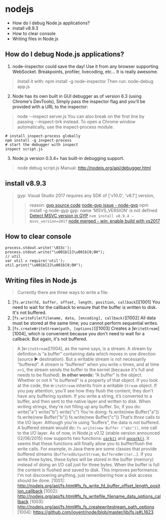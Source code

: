 # nodejs
<!-- MarkdownTOC -->

- How do I debug Node.js applications?
- install v8.9.3
- How to clear console
- Writing files in Node.js

<!-- /MarkdownTOC -->

## How do I debug Node.js applications?
1. node-inspector could save the day! Use it from any browser supporting WebSocket. Breakpoints, profiler, livecoding, etc... It is really awesome.
> Install it with:
> npm install -g node-inspector
> Then run:
> node-debug app.js
2. Node has its own built in GUI debugger as of version 6.3 (using Chrome's DevTools), Simply pass the inspector flag and you'll be provided with a URL to the inspector:
> node --inspect server.js
> You can also break on the first line by passing --inspect-brk instead.
> To open a Chrome window automatically, use the inspect-process module.
````command line
# install inspect-process globally
npm install -g inspect-process
# start the debugger with inspect
inspect script.js
````
3. Node.js version 0.3.4+ has built-in debugging support.
> node debug script.js
> Manual: http://nodejs.org/api/debugger.html

## install v8.9.3
> gyp: Visual Studio 2017 requires any SDK of ['v10.0', 'v8.1'] version,
>> reason: [gyp source code](https://chromium.googlesource.com/external/gyp/+/master/pylib/gyp/MSVSVersion.py#269)
>> [node-gyp issue - node-gyp](https://github.com/nodejs/node-gyp/issues/1056)
>> npm install -g node-gyp
> gyp: name 'MSVS_VERSION' is not defined
>> [Detect MSVC version in GYP](https://stackoverflow.com/questions/26311665/detect-msvc-version-in-gyp#32329465)
>> `nvm install v8.9.4 –msvs_version=2017`
>> [node merged - win: enable build with vs2017](https://github.com/nodejs/node/pull/11852/files)

## How to clear console
````nodejs
process.stdout.write('\033c');
process.stdout.write("\u001b[2J\u001b[0;0H");
// util
var util = require('util');
util.print("\u001b[2J\u001b[0;0H");
````

## Writing files in Node.js
> Currently there are three ways to write a file:
1. [`fs.write(fd, buffer, offset, length, position, callback`)][1001]
   You need to wait for the callback to ensure that the buffer is written to disk. It's not buffered.
2. [`fs.writeFile(filename, data, [encoding], callback)`][1002]
   All data must be stored at the same time; you cannot perform sequential writes.
3. [`fs.createWriteStream(path, [options]`)][1003]
   Creates a [`WriteStream`][1004], which is convenient because you don't need to wait for a callback. But again, it's not buffered.
> A [`WriteStream`][1004], as the name says, is a stream. A stream by definition is “a buffer” containing data which moves in one direction (source ► destination). But a writable stream is not necessarily “buffered”. A stream is “buffered” when you write `n` times, and at time `n+1`, the stream sends the buffer to the kernel (because it's full and needs to be flushed).
> **In other words:** “A buffer” is the object. Whether or not it “is buffered” is a property of that object.
> If you look at the code, the `WriteStream` inherits from a writable `Stream` object. If you pay attention, you’ll see how they flush the content; they don't have any buffering system.
> If you write a string, it’s converted to a buffer, and then sent to the native layer and written to disk. When writing strings, they're not filling up any buffer. So, if you do:
    write("a")
    write("b")
    write("c")
> You're doing:
    fs.write(new Buffer("a"))
    fs.write(new Buffer("b"))
    fs.write(new Buffer("c"))
> That’s *three* calls to the I/O layer. Although you're using “buffers”, the data is not buffered. A buffered stream would do: `fs.write(new Buffer ("abc"))`, one call to the I/O layer.
> As of now, in Node.js v0.12 (stable version announced 02/06/2015) now supports two functions:
> [`cork()`](http://nodejs.org/docs/v0.11.5/api/stream.html#stream_writable_cork) and
> [`uncork()`](http://nodejs.org/docs/v0.11.5/api/stream.html#stream_writable_uncork). It seems that these functions will finally allow you to buffer/flush the write calls.
> For example, in Java there are some classes that provide buffered streams (`BufferedOutputStream`, `BufferedWriter`...). If you write three bytes, these bytes will be stored in the buffer (memory) instead of doing an I/O call just for three bytes. When the buffer is full the content is flushed and saved to disk. This improves performance.
> I'm not discovering anything, just remembering how a disk access should be done.
  [1001]: http://nodejs.org/api/fs.html#fs_fs_write_fd_buffer_offset_length_position_callback
  [1002]: http://nodejs.org/api/fs.html#fs_fs_writefile_filename_data_options_callback
  [1003]: http://nodejs.org/api/fs.html#fs_fs_createwritestream_path_options
  [1004]: https://github.com/joyent/node/blob/master/lib/fs.js#L1623
